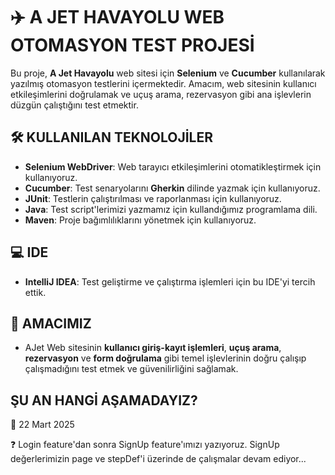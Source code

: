 # ✈️ A JET HAVAYOLU WEB OTOMASYON TEST PROJESİ

Bu proje, **A Jet Havayolu** web sitesi için **Selenium** ve **Cucumber** kullanılarak yazılmış otomasyon testlerini içermektedir. Amacım, web sitesinin kullanıcı etkileşimlerini doğrulamak ve uçuş arama, rezervasyon gibi ana işlevlerin düzgün çalıştığını test etmektir.

## 🛠️ KULLANILAN TEKNOLOJİLER

- **Selenium WebDriver**: Web tarayıcı etkileşimlerini otomatikleştirmek için kullanıyoruz.
- **Cucumber**: Test senaryolarını **Gherkin** dilinde yazmak için kullanıyoruz.
- **JUnit**: Testlerin çalıştırılması ve raporlanması için kullanıyoruz.
- **Java**: Test script'lerimizi yazmamız için kullandığımız programlama dili.
- **Maven**: Proje bağımlılıklarını yönetmek için kullanıyoruz.

## 💻 IDE

- **IntelliJ IDEA**: Test geliştirme ve çalıştırma işlemleri için bu IDE'yi tercih ettik.

## 🎯 AMACIMIZ

- AJet Web sitesinin **kullanıcı giriş-kayıt işlemleri**, **uçuş arama**, **rezervasyon** ve **form doğrulama** gibi temel işlevlerinin doğru çalışıp çalışmadığını test etmek ve güvenilirliğini sağlamak.


## ŞU AN HANGİ AŞAMADAYIZ?

📅 22 Mart 2025 

❓ Login feature'dan sonra SignUp feature'ımızı yazıyoruz. SignUp değerlerimizin page ve stepDef'i üzerinde de çalışmalar devam ediyor...

